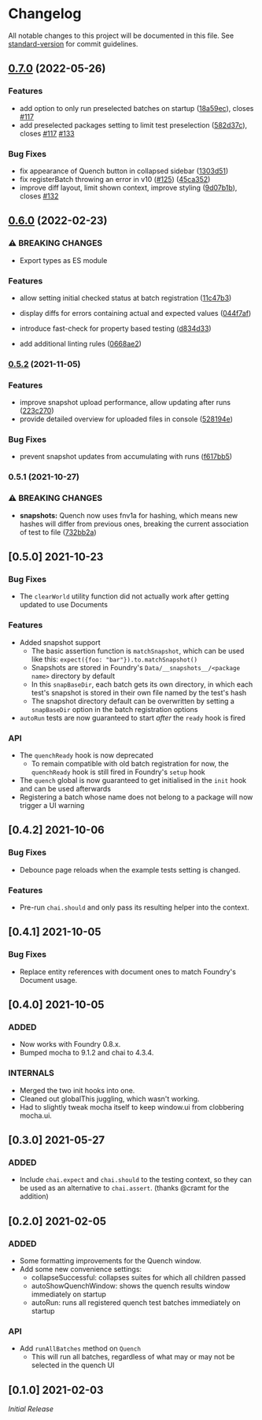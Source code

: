 # Changelog

All notable changes to this project will be documented in this file. See [standard-version](https://github.com/conventional-changelog/standard-version) for commit guidelines.

## [0.7.0](https://github.com/Ethaks/FVTT-Quench/compare/v0.6.0...v0.7.0) (2022-05-26)


### Features

* add option to only run preselected batches on startup ([18a59ec](https://github.com/Ethaks/FVTT-Quench/commit/18a59ec8ab9f44e5f866c880f6ab5349e7d02dbb)), closes [#117](https://github.com/Ethaks/FVTT-Quench/issues/117)
* add preselected packages setting to limit test preselection ([582d37c](https://github.com/Ethaks/FVTT-Quench/commit/582d37c42ddc3ad60775221648d0712dc826dd5a)), closes [#117](https://github.com/Ethaks/FVTT-Quench/issues/117) [#133](https://github.com/Ethaks/FVTT-Quench/issues/133)


### Bug Fixes

* fix appearance of Quench button in collapsed sidebar ([1303d51](https://github.com/Ethaks/FVTT-Quench/commit/1303d51cf699f700f77f2fac25aeb852c72661f9))
* fix registerBatch throwing an error in v10 ([#125](https://github.com/Ethaks/FVTT-Quench/issues/125)) ([45ca352](https://github.com/Ethaks/FVTT-Quench/commit/45ca3526ef783b640214c5bbbbb7fa2d47302f39))
* improve diff layout, limit shown context, improve styling ([9d07b1b](https://github.com/Ethaks/FVTT-Quench/commit/9d07b1bbfb556127a0371e23004346c4f79dd6ca)), closes [#132](https://github.com/Ethaks/FVTT-Quench/issues/132)

## [0.6.0](https://github.com/Ethaks/FVTT-Quench/compare/v0.5.2...v0.6.0) (2022-02-23)


### ⚠ BREAKING CHANGES

* Export types as ES module

### Features

* allow setting initial checked status at batch registration ([11c47b3](https://github.com/Ethaks/FVTT-Quench/commit/11c47b3121ed9522eaab9d8ef601272ac93bfd91))
* display diffs for errors containing actual and expected values ([044f7af](https://github.com/Ethaks/FVTT-Quench/commit/044f7afa492544130ec4b4d500b248cef48b1d8b))
* introduce fast-check for property based testing ([d834d33](https://github.com/Ethaks/FVTT-Quench/commit/d834d33119296126c35967d97942bfc48270e76c))


* add additional linting rules ([0668ae2](https://github.com/Ethaks/FVTT-Quench/commit/0668ae2df77f59c720a9ec58289eaf0b3779d126))

### [0.5.2](https://github.com/Ethaks/FVTT-Quench/compare/v0.5.1...v0.5.2) (2021-11-05)


### Features

* improve snapshot upload performance, allow updating after runs ([223c270](https://github.com/Ethaks/FVTT-Quench/commit/223c270118b20f0411f8e3693bec65b044970cbf))
* provide detailed overview for uploaded files in console ([528194e](https://github.com/Ethaks/FVTT-Quench/commit/528194ea51cb830572bc2ba138c678cec6aaed1b))


### Bug Fixes

* prevent snapshot updates from accumulating with runs ([f617bb5](https://github.com/Ethaks/FVTT-Quench/commit/f617bb557f265077dbd1752e5740cc9cd9962a5b))

### 0.5.1 (2021-10-27)


### ⚠ BREAKING CHANGES

* **snapshots:** Quench now uses fnv1a for hashing, which means new hashes will differ from previous ones, breaking the current association of test to file ([732bb2a](https://github.com/Ethaks/FVTT-Quench/commit/732bb2a9e1d20d4d700bf142947407bc710a95c2))

## [0.5.0] 2021-10-23

### Bug Fixes

- The `clearWorld` utility function did not actually work after getting updated to use Documents

### Features

- Added snapshot support
    - The basic assertion function is `matchSnapshot`, which can be used like this: `expect({foo: "bar"}).to.matchSnapshot()`
    - Snapshots are stored in Foundry's `Data/__snapshots__/<package name>` directory by default
    - In this `snapBaseDir`, each batch gets its own directory, in which each test's snapshot is stored in their own file named by the test's hash
    - The snapshot directory default can be overwritten by setting a `snapBaseDir` option in the batch registration options
- `autoRun` tests are now guaranteed to start *after* the `ready` hook is fired

### API

- The `quenchReady` hook is now deprecated
    - To remain compatible with old batch registration for now, the `quenchReady` hook is still fired in Foundry's `setup` hook
- The `quench` global is now guaranteed to get initialised in the `init` hook and can be used afterwards
- Registering a batch whose name does not belong to a package will now trigger a UI warning

## [0.4.2] 2021-10-06

### Bug Fixes

- Debounce page reloads when the example tests setting is changed.

### Features

- Pre-run `chai.should` and only pass its resulting helper into the context.

## [0.4.1] 2021-10-05

### Bug Fixes

- Replace entity references with document ones to match Foundry's Document usage.

## [0.4.0] 2021-10-05

### ADDED

- Now works with Foundry 0.8.x.
- Bumped mocha to 9.1.2 and chai to 4.3.4.

### INTERNALS

- Merged the two init hooks into one.
- Cleaned out globalThis juggling, which wasn't working.
- Had to slightly tweak mocha itself to keep window.ui from clobbering mocha.ui.

## [0.3.0] 2021-05-27

### ADDED

- Include `chai.expect` and `chai.should` to the testing context, so they can be used as an alternative to `chai.assert`. (thanks @cramt for the addition)

## [0.2.0] 2021-02-05

### ADDED

- Some formatting improvements for the Quench window.
- Add some new convenience settings:
  - collapseSuccessful: collapses suites for which all children passed
  - autoShowQuenchWindow: shows the quench results window immediately on startup
  - autoRun: runs all registered quench test batches immediately on startup

### API

- Add `runAllBatches` method on `Quench`
  - This will run all batches, regardless of what may or may not be selected in the quench UI


## [0.1.0] 2021-02-03

*Initial Release*
